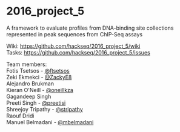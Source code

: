 # 2016_project_5
A framework to evaluate profiles from DNA-binding site collections represented in peak sequences from ChIP-Seq assays

Wiki: https://github.com/hackseq/2016_project_5/wiki  
Tasks: https://github.com/hackseq/2016_project_5/issues

Team members:  
Fotis Tsetsos - [@ftsetsos](https://github.com/ftsetsos)  
Zeki Ekmekci  - [@ZackyE8](https://github.com/ZackyE8)  
Alejandro Brukman  
Kieran O'Neill - [@oneillkza](https://github.com/oneillkza)  
Gagandeep Singh   
Preeti Singh - [@preetisi](https://github.com/preetisi)  
Shreejoy Tripathy - [@stripathy](https://github.com/stripathy)  
Raouf Dridi  
Manuel Belmadani - [@mbelmadani](https://github.com/mbelmadani)  
